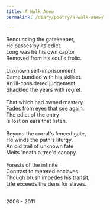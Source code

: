 ```yaml
---
title: A Walk Anew
permalink: /diary/poetry/a-walk-anew/

---
```

<div class="poetry">

Renouncing the gatekeeper,<br/>
He passes by its edict.<br/>
Long was he his own captor<br/>
Removed from his soul's frolic.<br/>
<br/>
Unknown self-imprisonment<br/>
Came bundled with his skillset.<br/>
An ill-considered judgement<br/>
Shackled the years with regret.<br/>
<br/>
That which had owned mastery<br/>
Fades from eyes that see again.<br/>
The edict of the entry<br/>
Is lost on ears that listen.<br/>
<br/>
Beyond the corral's fenced gate,<br/>
He winds the path's liturgy.<br/>
An old trail of unknown fate<br/>
Melts 'neath a tree'd canopy.<br/>
<br/>
Forests of the infinite<br/>
Contrast to metered enclaves.<br/>
Though brush impedes his transit,<br/>
Life exceeds the dens for slaves.<br/>
<br/>

<div class="poetry_date">2006 - 2011</div>




</div>

